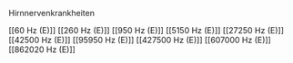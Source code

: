 Hirnnervenkrankheiten

[[60 Hz (E)]]
[[260 Hz (E)]]
[[950 Hz (E)]]
[[5150 Hz (E)]]
[[27250 Hz (E)]]
[[42500 Hz (E)]]
[[95950 Hz (E)]]
[[427500 Hz (E)]]
[[607000 Hz (E)]]
[[862020 Hz (E)]]